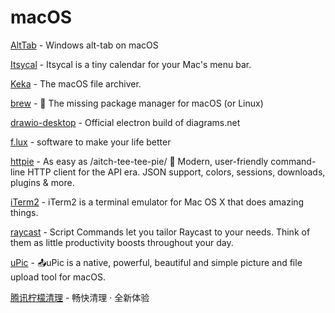 # macOS

[AltTab](https://github.com/lwouis/alt-tab-macos) - Windows alt-tab on macOS

[Itsycal](https://github.com/sfsam/Itsycal) - Itsycal is a tiny calendar for your Mac's menu bar.

[Keka](https://github.com/aonez/Keka) - The macOS file archiver.

[brew](https://github.com/Homebrew/brew) - 🍺 The missing package manager for macOS (or Linux)

[drawio-desktop](https://github.com/jgraph/drawio-desktop) - Official electron build of diagrams.net

[f.lux](https://justgetflux.com/) - software to make your life better

[httpie](https://github.com/httpie/httpie) - As easy as /aitch-tee-tee-pie/ 🥧 Modern, user-friendly command-line HTTP client for the API era. JSON support, colors, sessions, downloads, plugins & more.

[iTerm2](https://github.com/gnachman/iTerm2) - iTerm2 is a terminal emulator for Mac OS X that does amazing things.

[raycast](https://www.raycast.com/) - Script Commands let you tailor Raycast to your needs. Think of them as little productivity boosts throughout your day.

[uPic](https://github.com/gee1k/uPic) - 📤uPic is a native, powerful, beautiful and simple picture and file upload tool for macOS.

[腾讯柠檬清理](https://lemon.qq.com/) - 畅快清理 · 全新体验
